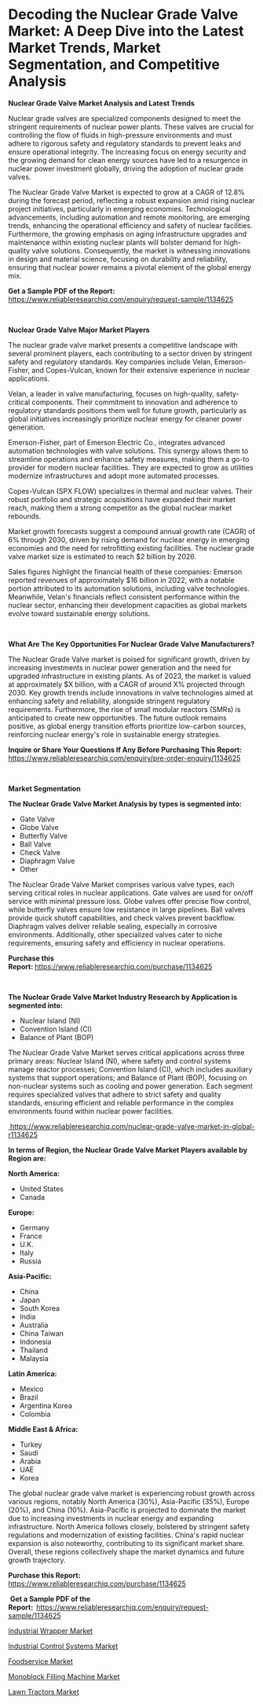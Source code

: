 <p><h1>Decoding the Nuclear Grade Valve Market: A Deep Dive into the Latest Market Trends, Market Segmentation, and Competitive Analysis</h1></p><p><strong>Nuclear Grade Valve Market Analysis and Latest Trends</strong></p>
<p><p>Nuclear grade valves are specialized components designed to meet the stringent requirements of nuclear power plants. These valves are crucial for controlling the flow of fluids in high-pressure environments and must adhere to rigorous safety and regulatory standards to prevent leaks and ensure operational integrity. The increasing focus on energy security and the growing demand for clean energy sources have led to a resurgence in nuclear power investment globally, driving the adoption of nuclear grade valves.</p><p>The Nuclear Grade Valve Market is expected to grow at a CAGR of 12.8% during the forecast period, reflecting a robust expansion amid rising nuclear project initiatives, particularly in emerging economies. Technological advancements, including automation and remote monitoring, are emerging trends, enhancing the operational efficiency and safety of nuclear facilities. Furthermore, the growing emphasis on aging infrastructure upgrades and maintenance within existing nuclear plants will bolster demand for high-quality valve solutions. Consequently, the market is witnessing innovations in design and material science, focusing on durability and reliability, ensuring that nuclear power remains a pivotal element of the global energy mix.</p></p>
<p><strong>Get a Sample PDF of the Report:&nbsp;</strong> <a href="https://www.reliableresearchiq.com/enquiry/request-sample/1134625?utm_campaign=1404&utm_medium=2&utm_source=Github&utm_content=ia&utm_term=08102024&utm_id=nuclear-grade-valve">https://www.reliableresearchiq.com/enquiry/request-sample/1134625</a></p>
<p>&nbsp;</p>
<p><strong>Nuclear Grade Valve Major Market Players</strong></p>
<p><p>The nuclear grade valve market presents a competitive landscape with several prominent players, each contributing to a sector driven by stringent safety and regulatory standards. Key companies include Velan, Emerson-Fisher, and Copes-Vulcan, known for their extensive experience in nuclear applications. </p><p>Velan, a leader in valve manufacturing, focuses on high-quality, safety-critical components. Their commitment to innovation and adherence to regulatory standards positions them well for future growth, particularly as global initiatives increasingly prioritize nuclear energy for cleaner power generation.</p><p>Emerson-Fisher, part of Emerson Electric Co., integrates advanced automation technologies with valve solutions. This synergy allows them to streamline operations and enhance safety measures, making them a go-to provider for modern nuclear facilities. They are expected to grow as utilities modernize infrastructures and adopt more automated processes.</p><p>Copes-Vulcan (SPX FLOW) specializes in thermal and nuclear valves. Their robust portfolio and strategic acquisitions have expanded their market reach, making them a strong competitor as the global nuclear market rebounds.</p><p>Market growth forecasts suggest a compound annual growth rate (CAGR) of 6% through 2030, driven by rising demand for nuclear energy in emerging economies and the need for retrofitting existing facilities. The nuclear grade valve market size is estimated to reach $2 billion by 2026.</p><p>Sales figures highlight the financial health of these companies: Emerson reported revenues of approximately $16 billion in 2022, with a notable portion attributed to its automation solutions, including valve technologies. Meanwhile, Velan's financials reflect consistent performance within the nuclear sector, enhancing their development capacities as global markets evolve toward sustainable energy solutions.</p></p>
<p>&nbsp;</p>
<p><strong>What Are The Key Opportunities For Nuclear Grade Valve Manufacturers?</strong></p>
<p><p>The Nuclear Grade Valve market is poised for significant growth, driven by increasing investments in nuclear power generation and the need for upgraded infrastructure in existing plants. As of 2023, the market is valued at approximately $X billion, with a CAGR of around X% projected through 2030. Key growth trends include innovations in valve technologies aimed at enhancing safety and reliability, alongside stringent regulatory requirements. Furthermore, the rise of small modular reactors (SMRs) is anticipated to create new opportunities. The future outlook remains positive, as global energy transition efforts prioritize low-carbon sources, reinforcing nuclear energy's role in sustainable energy strategies.</p></p>
<p><strong>Inquire or Share Your Questions If Any Before Purchasing This Report:</strong> <a href="https://www.reliableresearchiq.com/enquiry/pre-order-enquiry/1134625?utm_campaign=1404&utm_medium=2&utm_source=Github&utm_content=ia&utm_term=08102024&utm_id=nuclear-grade-valve">https://www.reliableresearchiq.com/enquiry/pre-order-enquiry/1134625</a></p>
<p>&nbsp;</p>
<p><strong>Market Segmentation</strong></p>
<p><strong>The Nuclear Grade Valve Market Analysis by types is segmented into:</strong></p>
<p><ul><li>Gate Valve</li><li>Globe Valve</li><li>Butterfly Valve</li><li>Ball Valve</li><li>Check Valve</li><li>Diaphragm Valve</li><li>Other</li></ul></p>
<p><p>The Nuclear Grade Valve Market comprises various valve types, each serving critical roles in nuclear applications. Gate valves are used for on/off service with minimal pressure loss. Globe valves offer precise flow control, while butterfly valves ensure low resistance in large pipelines. Ball valves provide quick shutoff capabilities, and check valves prevent backflow. Diaphragm valves deliver reliable sealing, especially in corrosive environments. Additionally, other specialized valves cater to niche requirements, ensuring safety and efficiency in nuclear operations.</p></p>
<p><strong>Purchase this Report:&nbsp;</strong><a href="https://www.reliableresearchiq.com/purchase/1134625?utm_campaign=1404&utm_medium=2&utm_source=Github&utm_content=ia&utm_term=08102024&utm_id=nuclear-grade-valve">https://www.reliableresearchiq.com/purchase/1134625</a></p>
<p>&nbsp;</p>
<p><strong>The Nuclear Grade Valve Market Industry Research by Application is segmented into:</strong></p>
<p><ul><li>Nuclear Island (NI)</li><li>Convention Island (CI)</li><li>Balance of Plant (BOP)</li></ul></p>
<p><p>The Nuclear Grade Valve Market serves critical applications across three primary areas: Nuclear Island (NI), where safety and control systems manage reactor processes; Convention Island (CI), which includes auxiliary systems that support operations; and Balance of Plant (BOP), focusing on non-nuclear systems such as cooling and power generation. Each segment requires specialized valves that adhere to strict safety and quality standards, ensuring efficient and reliable performance in the complex environments found within nuclear power facilities.</p></p>
<p><a href="https://www.reliableresearchiq.com/nuclear-grade-valve-market-in-global-r1134625?utm_campaign=1404&utm_medium=2&utm_source=Github&utm_content=ia&utm_term=08102024&utm_id=nuclear-grade-valve">&nbsp;https://www.reliableresearchiq.com/nuclear-grade-valve-market-in-global-r1134625</a></p>
<p><strong>In terms of Region, the Nuclear Grade Valve Market Players available by Region are:</strong></p>
<p>
    <p> <strong> North America: </strong>
        <ul>
            <li>United States</li>
            <li>Canada</li>
        </ul>
        </p> 
    <p> <strong> Europe: </strong>
        <ul>
            <li>Germany</li>
            <li>France</li>
            <li>U.K.</li>
            <li>Italy</li>
            <li>Russia</li>
        </ul>
        </p> 
    <p> <strong> Asia-Pacific: </strong>
        <ul>
            <li>China</li>
            <li>Japan</li>
            <li>South Korea</li>
            <li>India</li>
            <li>Australia</li>
            <li>China Taiwan</li>
            <li>Indonesia</li>
            <li>Thailand</li>
            <li>Malaysia</li>
        </ul>
        </p> 
    <p> <strong> Latin America: </strong>
        <ul>
            <li>Mexico</li>
            <li>Brazil</li>
            <li>Argentina Korea</li>
            <li>Colombia</li>
        </ul>
        </p> 
    <p> <strong> Middle East & Africa: </strong>
        <ul>
            <li>Turkey</li>
            <li>Saudi</li>
            <li>Arabia</li>
            <li>UAE</li>
            <li>Korea</li>
        </ul>
    </p>
    </p>
<p><p>The global nuclear grade valve market is experiencing robust growth across various regions, notably North America (30%), Asia-Pacific (35%), Europe (20%), and China (10%). Asia-Pacific is projected to dominate the market due to increasing investments in nuclear energy and expanding infrastructure. North America follows closely, bolstered by stringent safety regulations and modernization of existing facilities. China's rapid nuclear expansion is also noteworthy, contributing to its significant market share. Overall, these regions collectively shape the market dynamics and future growth trajectory.</p></p>
<p><strong>Purchase this Report: </strong><a href="https://www.reliableresearchiq.com/purchase/1134625?utm_campaign=1404&utm_medium=2&utm_source=Github&utm_content=ia&utm_term=08102024&utm_id=nuclear-grade-valve">https://www.reliableresearchiq.com/purchase/1134625</a></p>
<p>&nbsp;<strong>Get a Sample PDF of the Report:&nbsp;&nbsp;</strong><a href="https://www.reliableresearchiq.com/enquiry/request-sample/1134625?utm_campaign=1404&utm_medium=2&utm_source=Github&utm_content=ia&utm_term=08102024&utm_id=nuclear-grade-valve">https://www.reliableresearchiq.com/enquiry/request-sample/1134625</a></p>
<p><strong></strong></p>
<p><p><a href="https://www.linkedin.com/pulse/deep-dive-industrial-wrapper-market-itstrends-segmentation-2idpe?utm_campaign=1404&utm_medium=2&utm_source=Github&utm_content=ia&utm_term=08102024&utm_id=nuclear-grade-valve">Industrial Wrapper Market</a></p><p><a href="https://www.linkedin.com/pulse/industrial-control-systems-market-global-insights-sales-zmrue?utm_campaign=1404&utm_medium=2&utm_source=Github&utm_content=ia&utm_term=08102024&utm_id=nuclear-grade-valve">Industrial Control Systems Market</a></p><p><a href="https://www.linkedin.com/pulse/regional-adaptations-global-foodservice-market-trends-overview-avioc?utm_campaign=1404&utm_medium=2&utm_source=Github&utm_content=ia&utm_term=08102024&utm_id=nuclear-grade-valve">Foodservice Market</a></p><p><a href="https://www.linkedin.com/pulse/monoblock-filling-machine-industry-sector-market-dynamics-zcohe?utm_campaign=1404&utm_medium=2&utm_source=Github&utm_content=ia&utm_term=08102024&utm_id=nuclear-grade-valve">Monoblock Filling Machine Market</a></p><p><a href="https://www.linkedin.com/pulse/lawn-tractors-market-outlook-current-assessment-future-projections-vluje?utm_campaign=1404&utm_medium=2&utm_source=Github&utm_content=ia&utm_term=08102024&utm_id=nuclear-grade-valve">Lawn Tractors Market</a></p></p>